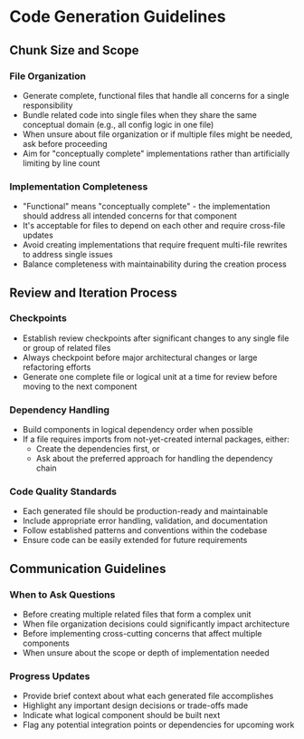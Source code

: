 # Code Generation Guidelines

## Chunk Size and Scope

### File Organization

- Generate complete, functional files that handle all concerns for a single responsibility
- Bundle related code into single files when they share the same conceptual domain (e.g., all config logic in one file)
- When unsure about file organization or if multiple files might be needed, ask before proceeding
- Aim for "conceptually complete" implementations rather than artificially limiting by line count

### Implementation Completeness

- "Functional" means "conceptually complete" - the implementation should address all intended concerns for that component
- It's acceptable for files to depend on each other and require cross-file updates
- Avoid creating implementations that require frequent multi-file rewrites to address single issues
- Balance completeness with maintainability during the creation process

## Review and Iteration Process

### Checkpoints

- Establish review checkpoints after significant changes to any single file or group of related files
- Always checkpoint before major architectural changes or large refactoring efforts
- Generate one complete file or logical unit at a time for review before moving to the next component

### Dependency Handling

- Build components in logical dependency order when possible
- If a file requires imports from not-yet-created internal packages, either:
  - Create the dependencies first, or
  - Ask about the preferred approach for handling the dependency chain

### Code Quality Standards

- Each generated file should be production-ready and maintainable
- Include appropriate error handling, validation, and documentation
- Follow established patterns and conventions within the codebase
- Ensure code can be easily extended for future requirements

## Communication Guidelines

### When to Ask Questions

- Before creating multiple related files that form a complex unit
- When file organization decisions could significantly impact architecture
- Before implementing cross-cutting concerns that affect multiple components
- When unsure about the scope or depth of implementation needed

### Progress Updates

- Provide brief context about what each generated file accomplishes
- Highlight any important design decisions or trade-offs made
- Indicate what logical component should be built next
- Flag any potential integration points or dependencies for upcoming work